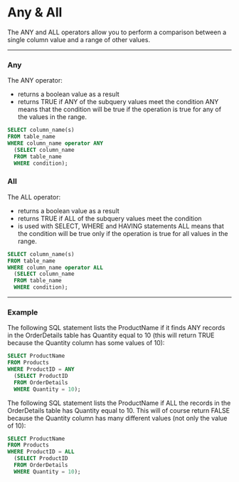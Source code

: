 # Any & All

The ANY and ALL operators allow you to perform a comparison between a single column value and a range of other values.

---

### Any

The ANY operator:
- returns a boolean value as a result
- returns TRUE if ANY of the subquery values meet the condition
ANY means that the condition will be true if the operation is true for any of the values in the range.

```sql
SELECT column_name(s)
FROM table_name
WHERE column_name operator ANY
  (SELECT column_name
  FROM table_name
  WHERE condition);
```

### All

The ALL operator:
- returns a boolean value as a result
- returns TRUE if ALL of the subquery values meet the condition
- is used with SELECT, WHERE and HAVING statements
ALL means that the condition will be true only if the operation is true for all values in the range. 

```sql
SELECT column_name(s)
FROM table_name
WHERE column_name operator ALL
  (SELECT column_name
  FROM table_name
  WHERE condition);
```

---

### Example

The following SQL statement lists the ProductName if it finds ANY records in the OrderDetails table has Quantity equal to 10 (this will return TRUE because the Quantity column has some values of 10):

```sql
SELECT ProductName
FROM Products
WHERE ProductID = ANY
  (SELECT ProductID
  FROM OrderDetails
  WHERE Quantity = 10);
```

The following SQL statement lists the ProductName if ALL the records in the OrderDetails table has Quantity equal to 10. This will of course return FALSE because the Quantity column has many different values (not only the value of 10):

```sql
SELECT ProductName
FROM Products
WHERE ProductID = ALL
  (SELECT ProductID
  FROM OrderDetails
  WHERE Quantity = 10);
```
